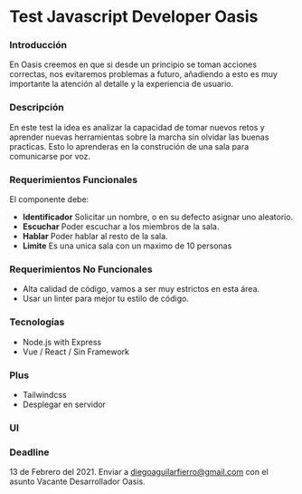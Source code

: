 # Test Javascript Developer Oasis

### Introducción
En Oasis creemos en que si desde un principio se toman acciones correctas, nos evitaremos problemas a futuro, añadiendo a esto es muy importante la atención al detalle y la experiencia de usuario.

### Descripción
En este test la idea es analizar la capacidad de tomar nuevos retos y aprender nuevas herramientas sobre la marcha sin olvidar las buenas practicas. Esto lo aprenderas en la construción de una sala para comunicarse por voz.

### Requerimientos Funcionales
El componente debe:

- **Identificador** Solicitar un nombre, o en su defecto asignar uno aleatorio.
- **Escuchar** Poder escuchar a los miembros de la sala.
- **Hablar** Poder hablar al resto de la sala.
- **Limite** Es una unica sala con un maximo de 10 personas

### Requerimientos No Funcionales
- Alta calidad de código, vamos a ser muy estrictos en esta área.
- Usar un linter para mejor tu estilo de código.

### Tecnologías
- Node.js with Express
- Vue / React / Sin Framework

### Plus
- Tailwindcss
- Desplegar en servidor

### UI


### Deadline
13 de Febrero del 2021.
Enviar a diegoaguilarfierro@gmail.com con el asunto Vacante Desarrollador Oasis.
